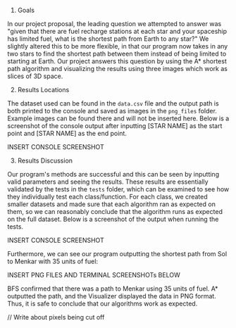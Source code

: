 1. Goals

 In our project proposal, the leading question we attempted to answer was "given that there are fuel recharge stations at each star and your spaceship has limited fuel, 
 what is the shortest path from Earth to any star?" We slightly altered this to be more flexible, in that our program now takes in any two stars to find the shortest path
 between them instead of being limited to starting at Earth.
 Our project answers this question by using the A* shortest path algorithm and visualizing the results using three images which work as slices of 3D space. 
 
 2. Results Locations
 
 The dataset used can be found in the ```data.csv``` file and the output path is both printed to the console and saved as images in the ```png_files``` folder.
 Example images can be found there and will not be inserted here. Below is a screenshot of the console output after inputting [STAR NAME] as the start point and [STAR NAME]
 as the end point.
 
 INSERT CONSOLE SCREENSHOT
 
 3. Results Discussion
 
 Our program's methods are successful and this can be seen by inputting valid parameters and seeing the results. These results are essentially validated by the tests
 in the ```tests``` folder, which can be examined to see how they individually test each class/function. For each class, we created smaller datasets and made sure that each algorithm ran as expected on them, so we can reasonably conclude that the algorithm runs as expected on the full dataset. Below is a screenshot of the output when running the tests.
 
 INSERT CONSOLE SCREENSHOT
 
 Furthermore, we can see our program outputting the shortest path from Sol to Menkar with 35 units of fuel:

 INSERT PNG FILES AND TERMINAL SCREENSHOTs BELOW

 BFS confirmed that there was a path to Menkar using 35 units of fuel. A* outputted the path, and the Visualizer displayed the data in PNG format. Thus, it is safe to conclude that our algorithms work as expected.

// Write about pixels being cut off